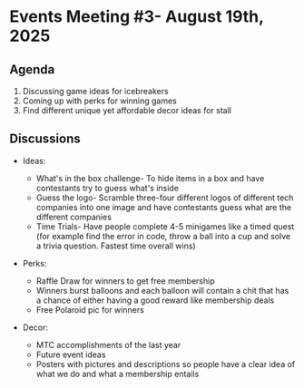 # Events Meeting #3- August 19th, 2025

## Agenda 

1. Discussing game ideas for icebreakers
2. Coming up with perks for winning games
3. Find different unique yet affordable decor ideas for stall

## Discussions

- Ideas:
	- What's in the box challenge- To hide items in a box and have contestants try to guess what's inside
	-  Guess the logo- Scramble three-four different logos of different tech companies into one image and have contestants guess what are the different companies
	-  Time Trials- Have people complete 4-5 minigames like a timed quest (for example find the error in code, throw a ball into a cup and solve a trivia question. Fastest time overall wins)

- Perks:
	- Raffle Draw for winners to get free membership
	- Winners burst balloons and each balloon will contain a chit that has a chance of either having a good reward like membership deals
	- Free Polaroid pic for winners 

- Decor:
	- MTC accomplishments of the last year
	- Future event ideas
	- Posters with pictures and descriptions so people have a clear idea of what we do and what a membership entails

